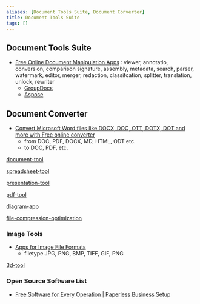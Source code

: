```yaml
---
aliases: [Document Tools Suite, Document Converter]
title: Document Tools Suite
tags: []
---
```


## Document Tools Suite

- [Free Online Document Manipulation Apps](https://products.groupdocs.app/) : viewer, annotatio, conversion, comparison signature, assembly, metadata, search, parser, watermark, editor, merger, redaction, classifcation, splitter, translation, unlock, rewriter
	- [GroupDocs](https://products.groupdocs.app/viewer/total)
	- [Aspose](https://products.aspose.app/total/conversion)

## Document Converter

- [Convert Microsoft Word files like DOCX, DOC, OTT, DOTX, DOT and more with Free online converter](https://products.fileformat.app/word-processing/conversion/)
	- from DOC, PDF, DOCX, MD, HTML, ODT etc.
	- to DOC, PDF, etc.

[document-tool](document-tool.md)

[spreadsheet-tool](../app/spreadsheet-tool.md)

[presentation-tool](../app/presentation-tool.md)

[pdf-tool](../app/pdf-tool.md)

[diagram-app](../drawing/diagram-app.md)

[file-compression-optimization](../app/file-compression-optimization.md)

### Image Tools

- [Apps for Image File Formats](https://products.fileformat.app/image/)
	- filetype JPG, PNG, BMP, TIFF, GIF, PNG

[3d-tool](../app/3d-tool.md)

### Open Source Software List

- [Free Software for Every Operation | Paperless Business Setup](https://products.containerize.com/)
